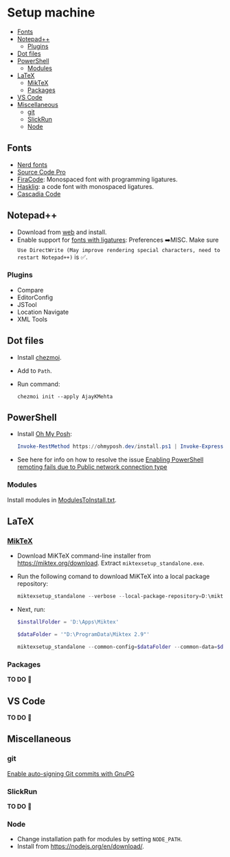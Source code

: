 # Setup machine

<!-- TOC -->

- [Fonts](#fonts)
- [Notepad++](#notepad)
    - [Plugins](#plugins)
- [Dot files](#dot-files)
- [PowerShell](#powershell)
    - [Modules](#modules)
- [LaTeX](#latex)
    - [MikTeX](#miktex)
    - [Packages](#packages)
- [VS Code](#vs-code)
- [Miscellaneous](#miscellaneous)
    - [git](#git)
    - [SlickRun](#slickrun)
    - [Node](#node)

<!-- /TOC -->

## Fonts

- [Nerd fonts](https://github.com/ryanoasis/nerd-fonts)
- [Source Code Pro](https://github.com/adobe-fonts/source-code-pro)
- [FiraCode](https://github.com/tonsky/FiraCode): Monospaced font with programming ligatures.
- [Hasklig](https://github.com/i-tu/Hasklig): a code font with monospaced ligatures.
- [Cascadia Code](https://github.com/microsoft/cascadia-code)

## Notepad++

- Download from [web](https://notepad-plus-plus.org/download/) and install.
- Enable support for [fonts with ligatures](
    <https://github.com/notepad-plus-plus/notepad-plus-plus/pull/8326>): Preferences :arrow_right:MISC. Make sure `Use DirectWrite (May improve rendering special characters, need to restart Notepad++)` is :white_check_mark:.

### Plugins

- Compare
- EditorConfig
- JSTool
- Location Navigate
- XML Tools

## Dot files

- Install [chezmoi](https://github.com/twpayne/chezmoi).
- Add to `Path`.
- Run command:

    ```shell
    chezmoi init --apply AjayKMehta
    ```

## PowerShell

- Install [Oh My Posh](https://ohmyposh.dev/docs/installation/windows):

    ```powershell
    Invoke-RestMethod https://ohmyposh.dev/install.ps1 | Invoke-Expression 
    ```

- See here for info on how to resolve the issue [Enabling PowerShell remoting fails due to Public network connection type](https://4sysops.com/archives/enabling-powershell-remoting-fails-due-to-public-network-connection-type/)

### Modules

Install modules in [ModulesToInstall.txt](./ModulesToInstall.txt).

## LaTeX

### [MikTeX](https://miktex.org/howto/deploy-miktex)

- Download MiKTeX command-line installer from <https://miktex.org/download>. Extract `miktexsetup_standalone.exe`.
- Run the following comand to download MiKTeX into a local package repository:

    ```powershell
    miktexsetup_standalone --verbose --local-package-repository=D:\miktex-repository --package-set=basic download
    ```

- Next, run:

    ```powershell
    $installFolder = 'D:\Apps\Miktex'
    
    $dataFolder = '"D:\ProgramData\Miktex 2.9"'
    
    miktexsetup_standalone --common-config=$dataFolder --common-data=$dataFolder --common-install=$installFolder --local-package-repository=D:\miktex-repository --modify-path --package-set=basic --shared=yes --user-config="env:APPDATA\MiKTeX" --user-data="env:LOCALAPPDATA\MiKTeX" --print-info-only install
    ```

### Packages

**TO DO** 🚧

## VS Code

**TO DO** 🚧

## Miscellaneous

### git

[Enable auto-signing Git commits with GnuPG](https://gist.github.com/BoGnY/f9b1be6393234537c3e247f33e74094a)

### SlickRun

**TO DO** 🚧

### Node

- Change installation path for modules by setting `NODE_PATH`.
- Install from <https://nodejs.org/en/download/>.
